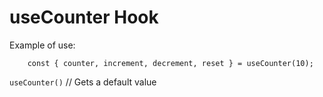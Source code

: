 # useCounter Hook

Example of use:
```
    const { counter, increment, decrement, reset } = useCounter(10);
```

```useCounter()``` // Gets a default value